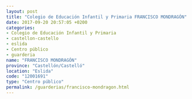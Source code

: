```yaml
---
layout: post
title: "Colegio de Educación Infantil y Primaria FRANCISCO MONDRAGÓN"
date: 2017-09-20 20:57:05 +0200
categories:
- Colegio de Educación Infantil y Primaria
- castellon-castello
- eslida
- Centro público
- guarderia
name: "FRANCISCO MONDRAGÓN"
province: "Castellón/Castelló"
location: "Eslida"
code: "12001691"
type: "Centro público"
permalink: /guarderias/francisco-mondragon.html
---
```

